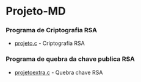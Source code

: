 # Projeto-MD
### Programa de Criptografia RSA
- [projeto.c](projeto.c) - Criptografia RSA
### Programa de quebra da chave publica RSA
- [projetoextra.c](projetoextra.c) - Quebra chave RSA
